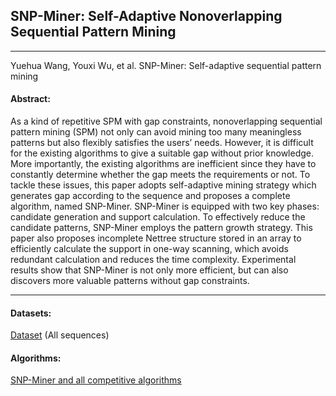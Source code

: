 ## SNP-Miner: Self-Adaptive Nonoverlapping Sequential Pattern Mining 
***

Yuehua Wang, Youxi Wu, et al. SNP-Miner: Self-adaptive sequential pattern mining

#### Abstract:

As a kind of repetitive SPM with gap constraints, nonoverlapping sequential pattern mining (SPM) not only can avoid mining too many meaningless patterns but also flexibly satisfies the users’ needs. However, it is difficult for the existing algorithms to give a suitable gap without prior knowledge. More importantly, the existing algorithms are inefficient since they have to constantly determine whether the gap meets the requirements or not. To tackle these issues, this paper adopts self-adaptive mining strategy which generates gap according to the sequence and proposes a complete algorithm, named SNP-Miner. SNP-Miner is equipped with two key phases: candidate generation and support calculation. To effectively reduce the candidate patterns, SNP-Miner employs the pattern growth strategy. This paper also proposes incomplete Nettree structure stored in an array to efficiently calculate the support in one-way scanning, which avoids redundant calculation and reduces the time complexity. Experimental results show that SNP-Miner is not only more efficient, but can also discovers more valuable patterns without gap constraints.



---

#### Datasets:
[Dataset](https://github.com/wuc567/Pattern-Mining/blob/master/SNP-Miner/DataSet.rar)  (All sequences)


#### Algorithms:

[SNP-Miner and all competitive algorithms](https://github.com/wuc567/Pattern-Mining/blob/master/SNP-Miner/SNP-Miner_code.rar)
 


